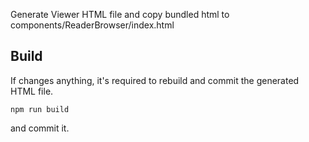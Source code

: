 

Generate Viewer HTML file and copy bundled html to components/ReaderBrowser/index.html

## Build
If changes anything, it's required to rebuild and commit the generated HTML file.

```
npm run build
```

and commit it.